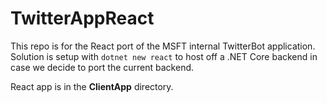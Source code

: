 # TwitterAppReact

This repo is for the React port of the MSFT internal TwitterBot application. Solution is setup with `dotnet new react` to host off a .NET Core backend in case we decide to port the current backend.

React app is in the **ClientApp** directory. 
